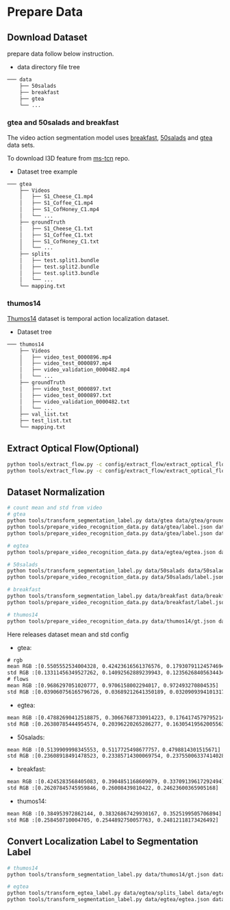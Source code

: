# Prepare Data
## Download Dataset

prepare data follow below instruction.
- data directory file tree
```txt
─── data
    ├── 50salads
    ├── breakfast
    ├── gtea
    └── ...
```

### gtea and 50salads and breakfast

The video action segmentation model uses [breakfast](https://serre-lab.clps.brown.edu/resource/breakfast-actions-dataset/), [50salads](https://cvip.computing.dundee.ac.uk/datasets/foodpreparation/50salads/) and [gtea](https://cbs.ic.gatech.edu/fpv/) data sets.

To download I3D feature from [ms-tcn](https://github.com/yabufarha/ms-tcn) repo.

- Dataset tree example
```txt
─── gtea
    ├── Videos
    │   ├── S1_Cheese_C1.mp4
    │   ├── S1_Coffee_C1.mp4
    │   ├── S1_CofHoney_C1.mp4
    │   └── ...
    ├── groundTruth
    │   ├── S1_Cheese_C1.txt
    │   ├── S1_Coffee_C1.txt
    │   ├── S1_CofHoney_C1.txt
    │   └── ...
    ├── splits
    │   ├── test.split1.bundle
    │   ├── test.split2.bundle
    │   ├── test.split3.bundle
    │   └── ...
    └── mapping.txt
```

### thumos14
[Thumos14](http://crcv.ucf.edu/THUMOS14/home.html) dataset is temporal action localization dataset.
- Dataset tree
```txt
─── thumos14
    ├── Videos
    │   ├── video_test_0000896.mp4
    │   ├── video_test_0000897.mp4
    │   ├── video_validation_0000482.mp4
    │   └── ...
    ├── groundTruth
    │   ├── video_test_0000897.txt
    │   ├── video_test_0000897.txt
    │   ├── video_validation_0000482.txt
    │   └── ...
    ├── val_list.txt
    ├── test_list.txt
    └── mapping.txt
```

## Extract Optical Flow(Optional)
```bash
python tools/extract_flow.py -c config/extract_flow/extract_optical_flow_fastflownet.yaml -o data/gtea
python tools/extract_flow.py -c config/extract_flow/extract_optical_flow_raft.yaml -o data/gtea
```

## Dataset Normalization
```bash
# count mean and std from video
# gtea
python tools/transform_segmentation_label.py data/gtea data/gtea/groundTruth data/gtea --mode localization --fps 15
python tools/prepare_video_recognition_data.py data/gtea/label.json data/gtea/Videos data/gtea --negative_sample_num 100 --only_norm True --fps 15 --dataset_type gtea_rgb
python tools/prepare_video_recognition_data.py data/gtea/label.json data/gtea/flow data/gtea --negative_sample_num 100 --only_norm True --fps 15 --dataset_type gtea_flow

# egtea
python tools/prepare_video_recognition_data.py data/egtea/egtea.json data/egtea/Videos data/egtea --negative_sample_num 1000 --only_norm True --fps 24 --dataset_type egtea_rgb

# 50salads
python tools/transform_segmentation_label.py data/50salads data/50salads/groundTruth data/50salads --mode localization --fps 30
python tools/prepare_video_recognition_data.py data/50salads/label.json data/50salads/Videos data/50salads --negative_sample_num 1000 --only_norm True --fps 30 --dataset_type 50salads_rgb

# breakfast
python tools/transform_segmentation_label.py data/breakfast data/breakfast/groundTruth data/breakfast --mode localization --fps 15
python tools/prepare_video_recognition_data.py data/breakfast/label.json data/breakfast/Videos data/breakfast --negative_sample_num 10000 --only_norm True --fps 15 --dataset_type breakfast_rgb

# thumos14
python tools/prepare_video_recognition_data.py data/thumos14/gt.json data/thumos14/Videos data/thumos14 --negative_sample_num 1000 --only_norm True --fps 30 --dataset_type thumos14_rgb
```

Here releases dataset mean and std config

- gtea:
```txt
# rgb
mean RGB :[0.5505552534004328, 0.42423616561376576, 0.17930791124574694]
std RGB :[0.13311456349527262, 0.14092562889239943, 0.12356268405634434]
# flows
mean RGB :[0.9686297051020777, 0.9706158002294017, 0.972493270804535]
std RGB :[0.039060756165796726, 0.03689212641350189, 0.03209093941013171]
```
- egtea:
```txt
mean RGB ∶[0.47882690412518875, 0.30667687330914223, 0.1764174579795214]
std RGB :[0.26380785444954574, 0.20396220265286277, 0.16305419562005563]
```
- 50salads:
```txt
mean RGB ∶[0.5139909998345553, 0.5117725498677757，0.4798814301515671]
std RGB :[0.23608918491478523, 0.23385714300069754, 0.23755006337414028]
```
- breakfast:
```txt
mean RGB ∶[0.4245283568405083, 0.3904851168609079, 0.33709139617292494]
std RGB :[0.26207845745959846, 0.26008439810422, 0.24623600365905168]
```
- thumos14:
```txt
mean RGB ∶[0.384953972862144, 0.38326867429930167, 0.3525199505706894]
std RGB :[0.258450710004705, 0.2544892750057763, 0.24812118173426492]
```

## Convert Localization Label to Segmentation Label
```bash
# thumos14
python tools/transform_segmentation_label.py data/thumos14/gt.json data/thumos14/Videos data/thumos14 --mode segmentation --fps 30

# egtea
python tools/transform_egtea_label.py data/egtea/splits_label data/egtea/verb_idx.txt data/egtea
python tools/transform_segmentation_label.py data/egtea/egtea.json data/egtea/Videos data/egtea --mode segmentation --fps 24
```